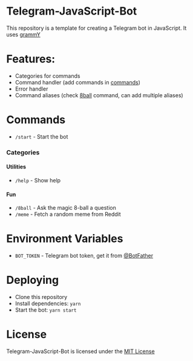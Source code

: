 # Telegram-JavaScript-Bot

This repository is a template for creating a Telegram bot in JavaScript. It uses [grammY](https://grammy.dev)

# Features:
- Categories for commands
- Command handler (add commands in [commands](./commands))
- Error handler
- Command aliases (check [8ball](./commands/8ball.js) command, can add multiple aliases)

# Commands
- `/start` - Start the bot

### Categories

#### Utilities
- `/help` - Show help

#### Fun
- `/8ball` - Ask the magic 8-ball a question
- `/meme` - Fetch a random meme from Reddit

# Environment Variables
- `BOT_TOKEN` - Telegram bot token, get it from [@BotFather](https://t.me/BotFather)

# Deploying
- Clone this repository
- Install dependencies: `yarn`
- Start the bot: `yarn start`

# License
Telegram-JavaScript-Bot is licensed under the [MIT License](./LICENSE)